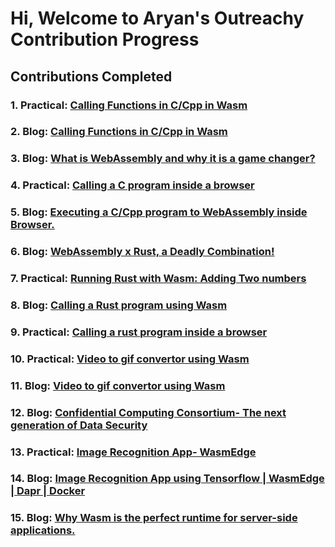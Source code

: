 # Hi, Welcome to Aryan's Outreachy Contribution Progress

## Contributions Completed

### 1. Practical: [Calling Functions in C/Cpp in Wasm](https://github.com/aryankaushik-git/outreachy/tree/main/aryankaushik/FunctionsInC_Wasm)
### 2. Blog: [Calling Functions in C/Cpp in Wasm](https://www.wasm.builders/aryank21/execting-your-first-c-program-using-webassembly-1co)
### 3. Blog: [What is WebAssembly and why it is a game changer?](https://www.wasm.builders/aryank21/what-is-webassembly-and-why-it-is-a-game-changer-4jb7)
### 4. Practical: [Calling a C program inside a browser](https://github.com/aryankaushik-git/outreachy/tree/main/aryankaushik/Guildes_InsideBrowser/C%20Programs)
### 5. Blog: [Executing a C/Cpp program to WebAssembly inside Browser.](https://www.wasm.builders/aryank21/executing-a-new-ccpp-program-to-webassembly-inside-browser-1oj3)
### 6. Blog: [WebAssembly x Rust, a Deadly Combination!](https://www.wasm.builders/aryank21/webassembly-x-rust-a-deadly-combination-1638)
### 7. Practical: [Running Rust with Wasm: Adding Two numbers](https://github.com/aryankaushik-git/outreachy/tree/main/aryankaushik/Rust%20and%20Wasm)
### 8. Blog: [Calling a Rust program using Wasm](https://www.wasm.builders/aryank21/calling-a-rust-program-using-wasm-2deo)
### 9. Practical: [Calling a rust program inside a browser](https://github.com/aryankaushik-git/outreachy/tree/main/aryankaushik/Guildes_InsideBrowser/Rust)
### 10. Practical: [Video to gif convertor using Wasm](https://github.com/aryankaushik-git/outreachy/tree/main/aryankaushik/Video%20to%20Gif%20converter%20using%20Wasm)
### 11. Blog: [Video to gif convertor using Wasm](https://www.wasm.builders/aryank21/gif-creator-using-wasm-27fl)
### 12. Blog: [Confidential Computing Consortium- The next generation of Data Security](https://www.wasm.builders/aryank21/confidential-computing-consortium-the-next-generation-of-data-security-2gel)
### 13. Practical: [Image Recognition App- WasmEdge](https://github.com/aryankaushik-git/outreachy/tree/main/aryankaushik/imgpro_wasm)
### 14. Blog: [Image Recognition App using Tensorflow | WasmEdge | Dapr | Docker](https://www.wasm.builders/aryank21/image-recognition-app-using-golang-tensorflow-wasmedge-dapr-docker-1el7)
### 15. Blog: [Why Wasm is the perfect runtime for server-side applications.](https://www.wasm.builders/aryank21/why-wasm-is-the-perfect-runtime-for-server-side-applications-1b9p)
